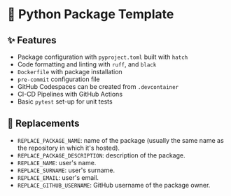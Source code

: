 # 🎈 Python Package Template

## ✨ Features

* Package configuration with `pyproject.toml` built with `hatch`
* Code formatting and linting with `ruff`, and `black`
* `Dockerfile` with package installation
* `pre-commit` configuration file
* GitHub Codespaces can be created from `.devcontainer`
* CI-CD Pipelines with GitHub Actions
* Basic `pytest` set-up for unit tests

## 🚚 Replacements

* `REPLACE_PACKAGE_NAME`: name of the package (usually the same name as the repository in which it's hosted).
* `REPLACE_PACKAGE_DESCRIPTION`: description of the package.
* `REPLACE_NAME`: user's name.
* `REPLACE_SURNAME`: user's surname.
* `REPLACE_EMAIL`: user's email.
* `REPLACE_GITHUB_USERNAME`: GitHub username of the package owner.
